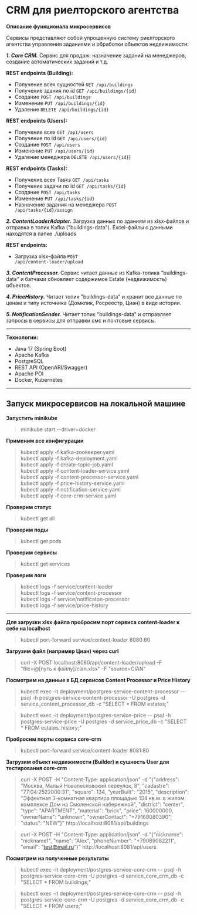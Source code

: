 # CRM для риелторского агентства

**Описание функционала микросервисов**

Сервисы представляют собой упрощенную систему риелторского агентства управления заданиями и обработки объектов недвижимости:

***1. Core CRM.*** Сервис для продаж: назначение заданий на менеджеров, создание автоматических заданий и т.д.<br>

**REST endpoints (Building):**<br>
* Получение всех сущностей <code>GET /api/buildings</code>
* Получение здания по id <code>GET /api/buildings/{id}</code>    
* Создание <code>POST /api/buildings</code>
* Изменение <code>PUT /api/buildings/{id}</code>
* Удаление <code>DELETE /api/buildings/{id}</code><br>

**REST endpoints (Users):**<br>
* Получение всех <code>GET /api/users</code>
* Получение по id <code>GET /api/users/{id}</code>    
* Создание <code>POST /api/users</code>
* Изменение <code>PUT /api/users/{id}</code>
* Удаление менеджера <code>DELETE /api/users/{id}</code>)<br>

**REST endpoints (Tasks):**<br>
* Получение всех Tasks <code>GET /api/tasks</code>
* Получение задачи по id <code>GET /api/tasks/{id}</code>    
* Создание <code>POST /api/tasks</code>
* Изменение <code>PUT /api/tasks/{id}</code>
* Назначение задания на менеджера <code>POST /api/tasks/{id}/assign</code>

***2. ContentLoaderAdapter.*** Загрузка данных по зданиям из xlsx-файлов и отправка в топик Kafka ("buildings-data"). Excel-файлы с данными находятся в папке ./uploads<br>

**REST endpoints:** <br>
* Загрузка xlsx-файла <code>POST /api/content-loader/upload</code>

***3. ContentProcessor.*** Сервис читает данные из Kafka-топика "buildings-data" и батчами обновляет содержимое Estate (недвижимость) объектов.

***4. PriceHistory.*** Читает топик "buildings-data" и хранит все данные по ценам и типу источника (Домклик, Росреестр, Циан) в виде истории.

***5. NotificationSender.*** Читает топик "buildings-data" и отправляет запросы в сервисы для отправки смс и почтовые сервисы.
________________________________________
**Технологии:**

* Java 17 (Spring Boot)
* Apache Kafka
* PostgreSQL
* REST API (OpenARI/Swagger)
* Apache POI
* Docker, Kubernetes
________________________________________
## Запуск микросервисов на локальной машине

**Запустить minikube**

> minikube start --driver=docker

**Применим все конфигурации**

> kubectl apply -f kafka-zookeeper.yaml<br>
> kubectl apply -f kafka-deployment.yaml<br>
> kubectl apply -f create-topic-job.yaml<br>
> kubectl apply -f content-loader-service.yaml<br>
> kubectl apply -f content-processor-service.yaml<br>
> kubectl apply -f price-history-service.yaml<br>
> kubectl apply -f notification-service.yaml<br>
> kubectl apply -f core-crm-service.yaml<br>

**Проверим статус**

> kubectl get all

**Проверим поды**

> kubectl get pods

**Проверим сервисы**

> kubectl get services

**Проверим логи**

> kubectl logs -f service/content-loader<br>
> kubectl logs -f service/content-processor<br>
> kubectl logs -f service/notificaton-processor<br>
> kubectl logs -f service/price-history<br>
-------------------------------------------------------------------------------------
**Для загрузки xlsx файла пробросим порт сервиса content-loader к себе на localhost**

> kubectl port-forward service/content-loader 8080:80

**Загрузим файл (например Циан) через curl**

> curl -X POST localhost:8080/api/content-loader/upload -F "file=@[путь к файлу]/cian.xlsx" -F "source=CIAN"

**Посмотрим на данные в БД сервисов Content Processor и Price History**

> kubectl exec -it deployment/postgres-service-content-processor -- psql -h postgres-service-content-processor -U postgres -d service_content_processor_db -c "SELECT * FROM estates;"

> kubectl exec -it deployment/postgres-service-price -- psql -h postgres-service-price -U postgres -d service_price_db -c "SELECT * FROM estates_history;"

**Пробросим порты сервиса core-crm**

> kubectl port-forward service/content-loader 8081:80

**Загрузим объект недвижимости (Builder) и сушность User для тестирования core-crm**

> curl -X POST -H "Content-Type: application/json" -d "{\"address\": \"Москва, Малый Новопесковский переулок, 8\", \"cadastre\": \"77:04:2522000:31\", \"square\": 134, \"yearBuilt\": \"2015\", \"description\": \"Эффектная 3-комнатная квартира площадью 134 кв.м. в жилом комплексе Дом на Смоленской набережной\", \"district\": \"center\", \"type\": \"APARTMENT\", \"material\": \"brick\", \"price\": 160000000, \"ownerName\": \"unknown\", \"ownerContact\": \"+79168080390\", \"status\": \"NEW\"}" http://localhost:8081/api/buildings

> curl -X POST -H "Content-Type: application/json" -d "{\"nickname\": \"nickname1\", \"name\": \"Alex\", \"phoneNumber\": \"+79089082211\", \"email\": \"test@mail.ru\"}" http://localhost:8081/api/users

**Посмотрим на полученные результаты**

> kubectl exec -it deployment/postgres-service-core-crm -- psql -h postgres-service-core-crm -U postgres -d service_core_crm_db -c "SELECT * FROM buildings;"

> kubectl exec -it deployment/postgres-service-core-crm -- psql -h postgres-service-core-crm -U postgres -d service_core_crm_db -c "SELECT * FROM users;"

